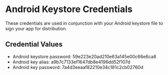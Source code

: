 # Android Keystore Credentials

These credentials are used in conjunction with your Android keystore file to sign your app for distribution.

## Credential Values

- Android keystore password: 59e223e20ad210e63a145e00c66e6ca8
- Android key alias: a9b7c7133ef1647db8e4196dd52f107d
- Android key password: 7a4d3eeaaf82210e34c181c2cb02760d
      